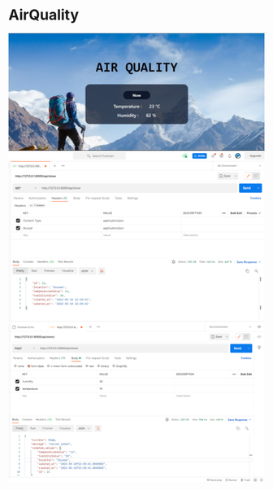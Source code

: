 # AirQuality
![alt_text](https://github.com/asmaakremi/AirQuality/blob/master/interface.png)
![alt_text](https://github.com/asmaakremi/AirQuality/blob/master/postmanGetApiTest.png)
![alt_text](https://github.com/asmaakremi/AirQuality/blob/master/postmanStoreApiTest.png)



